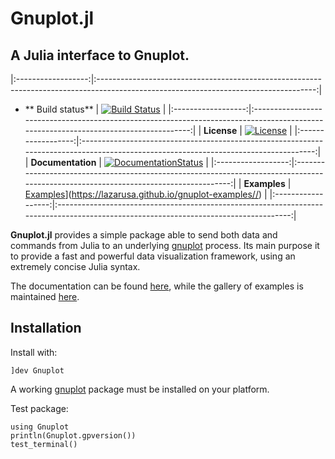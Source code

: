 # Gnuplot.jl
## A Julia interface to Gnuplot.

|:------------------:|:------------------------------------------------------------------------------------------------------------------------------------:|
- ** Build status**  | [![Build Status](https://travis-ci.org/gcalderone/Gnuplot.jl.svg?branch=master)](https://travis-ci.org/gcalderone/Gnuplot.jl)        |
|:------------------:|:------------------------------------------------------------------------------------------------------------------------------------:|
| **License**        | [![License](http://img.shields.io/badge/license-MIT-brightgreen.svg?style=flat)](LICENSE.md)                                         |
|:------------------:|:------------------------------------------------------------------------------------------------------------------------------------:|
| **Documentation**  | [![DocumentationStatus](https://img.shields.io/badge/docs-latest-blue.svg?style=flat)](https://gcalderone.github.io/Gnuplot.jl/dev/) |
|:------------------:|:------------------------------------------------------------------------------------------------------------------------------------:|
| **Examples**       | [Examples](https://img.shields.io/website?style=flat)](https://lazarusa.github.io/gnuplot-examples//)                                |
|:------------------:|:------------------------------------------------------------------------------------------------------------------------------------:|

**Gnuplot.jl** provides a simple package able to send both data and commands from Julia to an underlying [gnuplot](http://gnuplot.sourceforge.net/) process.  Its main purpose it to provide a fast and powerful data visualization framework, using an extremely concise Julia syntax.

The documentation can be found [here](https://gcalderone.github.io/Gnuplot.jl/dev/), while the gallery of examples is maintained [here](https://lazarusa.github.io/gnuplot-examples/).

## Installation

Install with:
```julia-repl
]dev Gnuplot
```
A working [gnuplot](http://gnuplot.sourceforge.net/) package must be installed on your platform.


Test package:
```julia-repl
using Gnuplot
println(Gnuplot.gpversion())
test_terminal()
```


